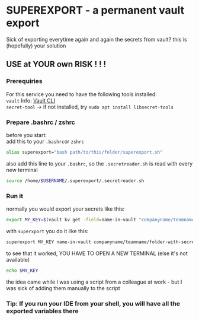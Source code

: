 # SUPEREXPORT - a permanent vault export
Sick of exporting everytime again and again the secrets from vault? this is (hopefully) your solution

## USE at YOUR own RISK ! ! !

### Prerequiries 
For this service you need to have the following tools installed:    
`vault` Info: [Vault CLI](https://www.vaultproject.io/docs/commands)   
`secret-tool` -> if not installed, try `sudo apt install libsecret-tools`


### Prepare .bashrc / zshrc
before you start:  
add this to your `.bashrc`or `zshrc`

```bash
alias superexport="bash path/to/this/folder/superexport.sh"
```

also add this line to your `.bashrc`, so the `.secretreader.sh` is read with every new terminal
```bash
source /home/$USERNAME/.superexport/.secretreader.sh
```

### Run it

normally you would export your secrets like this:
```bash
export MY_KEY=$(vault kv get -field=name-in-vault "companyname/teamname/folder-with-secret")
```

with `superxport` you do it like this: 
```bash
superexport MY_KEY name-in-vault companyname/teamname/folder-with-secret a-prefix
``` 

to see that it worked, YOU HAVE TO OPEN A NEW TERMINAL (else it's not available)
```bash 
echo $MY_KEY
```

the idea came while I was using a script from a colleague at work - but I was sick of adding them manually to the script 

### Tip: If you run your IDE from your shell, you will have all the exported variables there 
